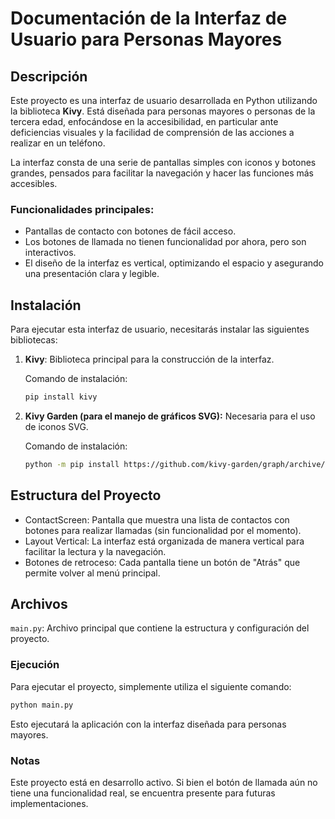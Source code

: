 # Documentación de la Interfaz de Usuario para Personas Mayores

## Descripción

Este proyecto es una interfaz de usuario desarrollada en Python utilizando la biblioteca **Kivy**. Está diseñada para personas mayores o personas de la tercera edad, enfocándose en la accesibilidad, en particular ante deficiencias visuales y la facilidad de comprensión de las acciones a realizar en un teléfono.

La interfaz consta de una serie de pantallas simples con iconos y botones grandes, pensados para facilitar la navegación y hacer las funciones más accesibles.

### Funcionalidades principales:
- Pantallas de contacto con botones de fácil acceso.
- Los botones de llamada no tienen funcionalidad por ahora, pero son interactivos.
- El diseño de la interfaz es vertical, optimizando el espacio y asegurando una presentación clara y legible.

## Instalación

Para ejecutar esta interfaz de usuario, necesitarás instalar las siguientes bibliotecas:

1. **Kivy**: Biblioteca principal para la construcción de la interfaz.
   
   Comando de instalación:
   ```bash
   pip install kivy
   ```
2. **Kivy Garden (para el manejo de gráficos SVG):** Necesaria para el uso de iconos SVG.   
   
   Comando de instalación:
   ```bash
   python -m pip install https://github.com/kivy-garden/graph/archive/master.zip
   ```

## Estructura del Proyecto

- ContactScreen: Pantalla que muestra una lista de contactos con botones para realizar llamadas (sin funcionalidad por el momento).
- Layout Vertical: La interfaz está organizada de manera vertical para facilitar la lectura y la navegación.
- Botones de retroceso: Cada pantalla tiene un botón de "Atrás" que permite volver al menú principal.

## Archivos

`main.py`: Archivo principal que contiene la estructura y configuración del proyecto.

### Ejecución

Para ejecutar el proyecto, simplemente utiliza el siguiente comando:

   ```bash
   python main.py
   ```

Esto ejecutará la aplicación con la interfaz diseñada para personas mayores.

### Notas

Este proyecto está en desarrollo activo. Si bien el botón de llamada aún no tiene una funcionalidad real, se encuentra presente para futuras implementaciones.